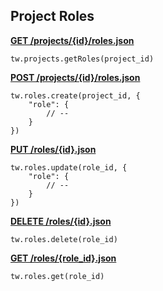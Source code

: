## Project Roles

[**GET /projects/{id}/roles.json**](https://developer.teamwork.com/projectroles#list_roles_on_a_p)

```
tw.projects.getRoles(project_id)
```

[**POST /projects/{id}/roles.json**](https://developer.teamwork.com/projectroles#add_a_role_to_a_p)

```
tw.roles.create(project_id, {
	"role": {
		// --
	}
})
```

[**PUT /roles/{id}.json**](https://developer.teamwork.com/projectroles#update_a_role_on_)

```
tw.roles.update(role_id, {
	"role": {
		// --
	}
})
```

[**DELETE /roles/{id}.json**](https://developer.teamwork.com/projectroles#delete_a_role)

```
tw.roles.delete(role_id)
```

[**GET /roles/{role_id}.json**](https://developer.teamwork.com/projectroles#get_an_individual)

```
tw.roles.get(role_id)
```
